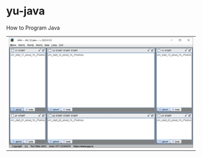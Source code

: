 # yu-java
How to Program Java

<table border="0">
  <tr>
    <td><a href=https://yu-2023.github.io/yu-java><img src="screen/JAV_10_tabs.jpg"></a></td>
  </tr>
</table>
